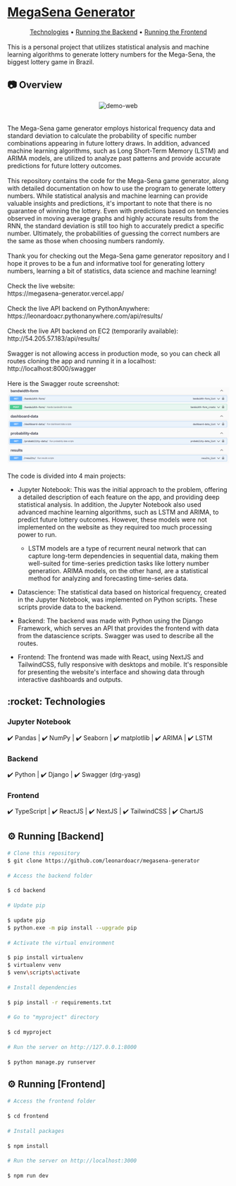 # <a href="https://codechallenge-1.onrender.com/">MegaSena Generator</a>

<div align="center">
 <a href="#technologies">Technologies</a> •
 <a href="#running_backend">Running the Backend</a> •
  <a href="#running_frontend">Running the Frontend</a>
</div>
<br>
This is a personal project that utilizes statistical analysis and machine learning algorithms to generate lottery numbers for the Mega-Sena, the biggest lottery game in Brazil.

## :camera: Overview

<div align="center" >
  <img src="./github/app.gif" alt="demo-web" height="425">
</div>

<br>
<br>
The Mega-Sena game generator employs historical frequency data and standard deviation to calculate the probability of specific number combinations appearing in future lottery draws. In addition, advanced machine learning algorithms, such as Long Short-Term Memory (LSTM) and ARIMA models, are utilized to analyze past patterns and provide accurate predictions for future lottery outcomes.

<br>
<br>
This repository contains the code for the Mega-Sena game generator, along with detailed documentation on how to use the program to generate lottery numbers. While statistical analysis and machine learning can provide valuable insights and predictions, it's important to note that there is no guarantee of winning the lottery. Even with predictions based on tendencies observed in moving average graphs and highly accurate results from the RNN, the standard deviation is still too high to accurately predict a specific number. Ultimately, the probabilities of guessing the correct numbers are the same as those when choosing numbers randomly.
<br>
<br>
Thank you for checking out the Mega-Sena game generator repository and I hope it proves to be a fun and informative tool for generating lottery numbers, learning a bit of statistics, data science and machine learning!
<br>
<br>
Check the live website: <br>
https://megasena-generator.vercel.app/

<br>
<br>
Check the live API backend on PythonAnywhere:<br>
https://leonardoacr.pythonanywhere.com/api/results/

<br>
<br>
Check the live API backend on EC2 (temporarily available):<br>
http://54.205.57.183/api/results/

<br>
<br>
Swagger is not allowing access in production mode, so you can check all routes cloning the app and running it in a localhost:<br>
http://localhost:8000/swagger

<br>
<br>
Here is the Swagger route screenshot:<br>
 <img src="./github/swagger_routes.png" alt="swagger-routes">

<br>
<br>
The code is divided into 4 main projects:

- Jupyter Notebook: This was the initial approach to the problem, offering a detailed description of each feature on the app, and providing deep statistical analysis. In addition, the Jupyter Notebook also used advanced machine learning algorithms, such as LSTM and ARIMA, to predict future lottery outcomes. However, these models were not implemented on the website as they required too much processing power to run.

  - LSTM models are a type of recurrent neural network that can capture long-term dependencies in sequential data, making them well-suited for time-series prediction tasks like lottery number generation. ARIMA models, on the other hand, are a statistical method for analyzing and forecasting time-series data.

- Datascience: The statistical data based on historical frequency, created in the Jupyter Notebook, was implemented on Python scripts. These scripts provide data to the backend.

- Backend: The backend was made with Python using the Django Framework, which serves an API that provides the frontend with data from the datascience scripts. Swagger was used to describe all the routes.

- Frontend: The frontend was made with React, using NextJS and TailwindCSS, fully responsive with desktops and mobile. It's responsible for presenting the website's interface and showing data through interactive dashboards and outputs.

<div id="technologies">
  <h2>:rocket: Technologies</h2>
</div>

### Jupyter Notebook

✔️ Pandas | ✔️ NumPy | ✔️ Seaborn | ✔️ matplotlib | ✔️ ARIMA | ✔️ LSTM

### Backend

✔️ Python | ✔️ Django | ✔️ Swagger (drg-yasg)

### Frontend

✔️ TypeScript | ✔️ ReactJS | ✔️ NextJS | ✔️ TailwindCSS | ✔️ ChartJS

<div id="running_backend">
  <h2>⚙ Running [Backend]</h2>
</div>

```bash
# Clone this repository
$ git clone https://github.com/leonardoacr/megasena-generator

# Access the backend folder

$ cd backend

# Update pip

$ update pip
$ python.exe -m pip install --upgrade pip

# Activate the virtual environment

$ pip install virtualenv
$ virtualenv venv
$ venv\scripts\activate

# Install dependencies

$ pip install -r requirements.txt

# Go to "myproject" directory

$ cd myproject

# Run the server on http://127.0.0.1:8000

$ python manage.py runserver
```

<div id="running_frontend">
  <h2>⚙ Running [Frontend]</h2>
</div>

```bash
# Access the frontend folder

$ cd frontend

# Install packages

$ npm install

# Run the server on http://localhost:3000

$ npm run dev
```